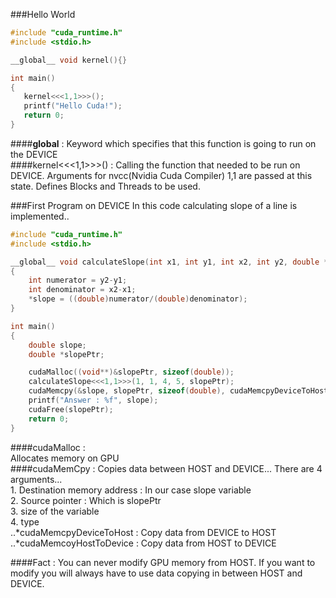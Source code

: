 ###Hello World

```C
#include "cuda_runtime.h"
#include <stdio.h>

__global__ void kernel(){}

int main()
{
   kernel<<<1,1>>>();
   printf("Hello Cuda!");
   return 0;
}
```

####__global__ : 
Keyword which specifies that this function is going to run on the DEVICE </br>
####kernel<<<1,1>>>() : 
Calling the function that needed to be run on DEVICE. Arguments for nvcc(Nvidia Cuda Compiler) 1,1 are passed at this state. Defines Blocks and Threads to be used. </br>

###First Program on DEVICE
In this code calculating slope of a line is implemented..

```C
#include "cuda_runtime.h"
#include <stdio.h>

__global__ void calculateSlope(int x1, int y1, int x2, int y2, double *slope)
{
	int numerator = y2-y1;
	int denominator = x2-x1;
	*slope = ((double)numerator/(double)denominator);
}

int main()
{
    double slope;
	double *slopePtr;

	cudaMalloc((void**)&slopePtr, sizeof(double));
	calculateSlope<<<1,1>>>(1, 1, 4, 5, slopePtr);
	cudaMemcpy(&slope, slopePtr, sizeof(double), cudaMemcpyDeviceToHost);
	printf("Answer : %f", slope);
	cudaFree(slopePtr);
    return 0;
}
```

####cudaMalloc :  
Allocates memory on GPU </br>
####cudaMemCpy : 
Copies data between HOST and DEVICE... There are 4 arguments...</br>
		1. Destination memory address : In our case slope variable</br>
		2. Source pointer : Which is slopePtr</br>
		3. size of the variable</br>
		4. type</br>
			..*cudaMemcpyDeviceToHost : Copy data from DEVICE to HOST</br>
			..*cudaMemcoyHostToDevice : Copy data from HOST to DEVICE</br>


####Fact :
You can never modify GPU memory from HOST. If you want to modify you will always have to use data copying in between HOST and DEVICE.




